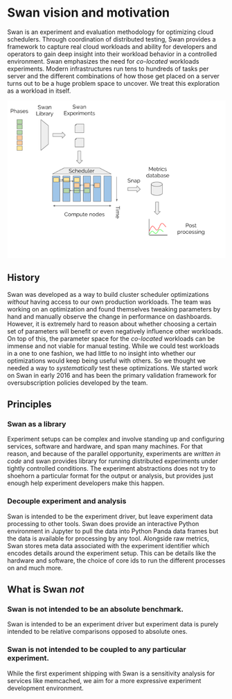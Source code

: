 # Swan vision and motivation

Swan is an experiment and evaluation methodology for optimizing cloud schedulers.
Through coordination of distributed testing, Swan provides a framework to capture real cloud workloads and ability for developers and operators to gain deep insight into their workload behavior in a controlled environment.
Swan emphasizes the need for _co-located_ workloads experiments.
Modern infrastructures run tens to hundreds of tasks per server and the different combinations of how those get placed on a server turns out to be a huge problem space to uncover.
We treat this exploration as a workload in itself.

![Swan experiment](swan-experiment.png)

## History

Swan was developed as a way to build cluster scheduler optimizations _without_ having access to our own production workloads.
The team was working on an optimization and found themselves tweaking parameters by hand and manually observe the change in performance on dashboards. However, it is extremely hard to reason about whether choosing a certain set of parameters will benefit or even negatively influence other workloads.
On top of this, the parameter space for the _co-located_ workloads can be immense and not viable for manual testing. While we could test workloads in a one to one fashion, we had little to no insight into whether our optimizations would keep being useful with others.
So we thought we needed a way to _systematically_ test these optimizations.
We started work on Swan in early 2016 and has been the primary validation framework for oversubscription policies developed by the team.

## Principles

### Swan as a library

Experiment setups can be complex and involve standing up and configuring services, software and hardware, and span many machines.
For that reason, and because of the parallel opportunity, experiments are _written in code_ and swan provides library for running distributed experiments under tightly controlled conditions.
The experiment abstractions does not try to shoehorn a particular format for the output or analysis, but provides just enough help experiment developers make this happen.

### Decouple experiment and analysis

Swan is intended to be the experiment driver, but leave experiment data processing to other tools.
Swan does provide an interactive Python environment in Jupyter to pull the data into Python Panda data frames but the data is available for processing by any tool.
Alongside raw metrics, Swan stores meta data associated with the experiment identifier which encodes details around the experiment setup.
This can be details like the hardware and software, the choice of core ids to run the different processes on and much more.

## What is Swan _not_

### Swan is not intended to be an absolute benchmark.

Swan is intended to be an experiment driver but experiment data is purely intended to be relative comparisons opposed to absolute ones.

### Swan is not intended to be coupled to any particular experiment.

While the first experiment shipping with Swan is a sensitivity analysis for services like memcached, we aim for a more expressive experiment development environment.
